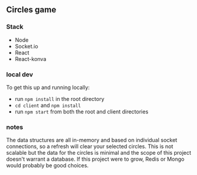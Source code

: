 ## Circles game

### Stack

- Node
- Socket.io
- React
- React-konva

### local dev

To get this up and running locally:

- run `npm install` in the root directory
- `cd client` and `npm install`
- run `npm start` from both the root and client directories


### notes

The data structures are all in-memory and based on individual socket connections, so a refresh will clear your selected circles. This is not scalable but the data for the circles is minimal and the scope of this project doesn't warrant a database. If this project were to grow, Redis or Mongo would probably be good choices.
